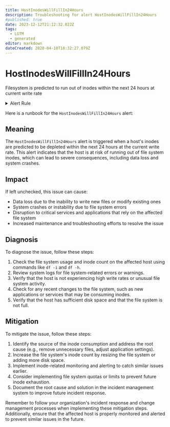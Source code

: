 ```yaml
---
title: HostInodesWillFillIn24Hours
description: Troubleshooting for alert HostInodesWillFillIn24Hours
#published: true
date: 2023-12-12T21:12:32.022Z
tags: 
  - LGTM
  - generated
editor: markdown
dateCreated: 2020-04-10T18:32:27.079Z
---
```


# HostInodesWillFillIn24Hours

Filesystem is predicted to run out of inodes within the next 24 hours at current write rate

<details>
  <summary>Alert Rule</summary>

{{% rule "host-and-hardware/node-exporter.yml" "HostInodesWillFillIn24Hours" %}}

{{% comment %}}

```yaml
alert: HostInodesWillFillIn24Hours
expr: (node_filesystem_files_free{fstype!="msdosfs"} / node_filesystem_files{fstype!="msdosfs"} * 100 < 10 and predict_linear(node_filesystem_files_free{fstype!="msdosfs"}[1h], 24 * 3600) < 0 and ON (instance, device, mountpoint) node_filesystem_readonly{fstype!="msdosfs"} == 0) * on(instance) group_left (nodename) node_uname_info{nodename=~".+"}
for: 2m
labels:
    severity: warning
annotations:
    summary: Host inodes will fill in 24 hours (instance {{ $labels.instance }})
    description: |-
        Filesystem is predicted to run out of inodes within the next 24 hours at current write rate
          VALUE = {{ $value }}
          LABELS = {{ $labels }}
    runbook: https://github.com/srerun/prometheus-alerts/blob/main/content/runbooks/node-exporter/HostInodesWillFillIn24Hours.md

```

{{% /comment %}}

</details>


Here is a runbook for the `HostInodesWillFillIn24Hours` alert:

## Meaning

The `HostInodesWillFillIn24Hours` alert is triggered when a host's inodes are predicted to be depleted within the next 24 hours at the current write rate. This alert indicates that the host is at risk of running out of file system inodes, which can lead to severe consequences, including data loss and system crashes.

## Impact

If left unchecked, this issue can cause:

* Data loss due to the inability to write new files or modify existing ones
* System crashes or instability due to file system errors
* Disruption to critical services and applications that rely on the affected file system
* Increased maintenance and troubleshooting efforts to resolve the issue

## Diagnosis

To diagnose the issue, follow these steps:

1. Check the file system usage and inode count on the affected host using commands like `df -i` and `df -h`.
2. Review system logs for file system-related errors or warnings.
3. Verify that the host is not experiencing high write rates or unusual file system activity.
4. Check for any recent changes to the file system, such as new applications or services that may be consuming inodes.
5. Verify that the host has sufficient disk space and that the file system is not full.

## Mitigation

To mitigate the issue, follow these steps:

1. Identify the source of the inode consumption and address the root cause (e.g., remove unnecessary files, adjust application settings).
2. Increase the file system's inode count by resizing the file system or adding more disk space.
3. Implement inode-related monitoring and alerting to catch similar issues earlier.
4. Consider implementing file system quotas or limits to prevent future inode exhaustion.
5. Document the root cause and solution in the incident management system to improve future incident response.

Remember to follow your organization's incident response and change management processes when implementing these mitigation steps. Additionally, ensure that the affected host is properly monitored and alerted to prevent similar issues in the future.
